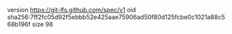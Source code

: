 version https://git-lfs.github.com/spec/v1
oid sha256:7ff2fc05d92f5ebbb52e425aae75906ad50f80d125fcbe0c1021a88c568b196f
size 98
